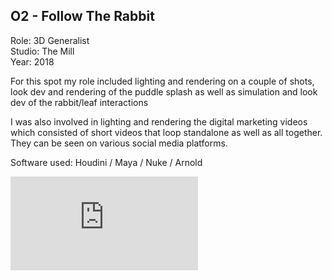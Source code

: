## O2 - Follow The Rabbit

Role: 3D Generalist  
Studio: The Mill  
Year: 2018  

For this spot my role included lighting and rendering on a couple of shots, 
look dev and rendering of the puddle splash as well as simulation and look dev
of the rabbit/leaf interactions

I was also involved in lighting and rendering the digital marketing videos 
which consisted of short videos that loop standalone as well as all together. 
They can be seen on various social media platforms.


Software used: Houdini / Maya / Nuke / Arnold 

<div class="video-responsive">
<iframe src='https://www.youtube.com/embed/XO_Nw4vY1OM' frameborder='0' allowfullscreen></iframe>
</div>